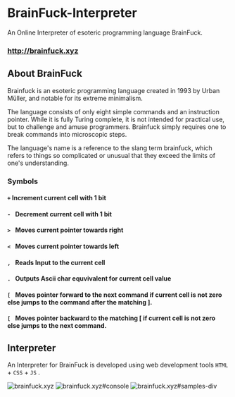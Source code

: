 # BrainFuck-Interpreter

An Online Interpreter of esoteric programming language BrainFuck.  
### http://brainfuck.xyz

## About BrainFuck

Brainfuck is an esoteric programming language created in 1993 by Urban Müller, and notable for its extreme minimalism.

The language consists of only eight simple commands and an instruction pointer. While it is fully Turing complete, it is not intended for practical use, but to challenge and amuse programmers. Brainfuck simply requires one to break commands into microscopic steps.

The language's name is a reference to the slang term brainfuck, which refers to things so complicated or unusual that they exceed the limits of one's understanding.

### Symbols

#### ``` + ```  Increment current cell with 1 bit
#### ```- ```  Decrement current cell with 1 bit
#### ```> ```  Moves current pointer towards right
#### ```< ```  Moves current pointer towards left
#### ```, ```  Reads Input to the current cell
#### ```. ```  Outputs Ascii char equvivalent for current cell value
#### ```[ ```  Moves pointer forward to the next command if current cell is not zero else jumps to the command after the matching ].
#### ```[ ```  Moves pointer backward to the matching [ if current cell is not zero else jumps to the next command.

## Interpreter

An Interpreter for BrainFuck is developed using web development tools ```HTML``` + ```CSS``` + ```JS``` .

![brainfuck.xyz](https://github.com/botsk/BrainFuck-Interpreter/tree/master/screenshots/page_0.png)
![brainfuck.xyz#console](https://github.com/botsk/BrainFuck-Interpreter/tree/master/screenshots/page_1.png)
![brainfuck.xyz#samples-div](https://github.com/botsk/BrainFuck-Interpreter/tree/master/screenshots/page_2.png)

